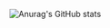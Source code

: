 ![Anurag's GitHub stats](https://github-readme-stats.vercel.app/api?username=IFalimendikov&show_icons=true&theme=tokyonight)

